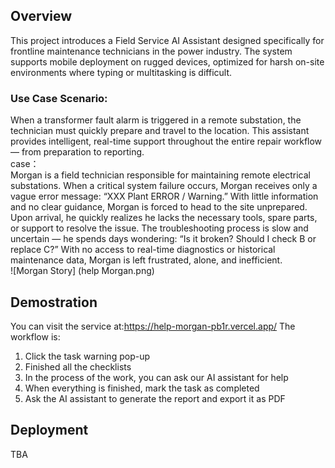 ## Overview
This project introduces a Field Service AI Assistant designed specifically for frontline maintenance technicians in the power industry. The system supports mobile deployment on rugged devices, optimized for harsh on-site environments where typing or multitasking is difficult.
### Use Case Scenario:
When a transformer fault alarm is triggered in a remote substation, the technician must quickly prepare and travel to the location. This assistant provides intelligent, real-time support throughout the entire repair workflow — from preparation to reporting.  
case：  
Morgan is a field technician responsible for maintaining remote electrical substations. When a critical system failure occurs, Morgan receives only a vague error message: “XXX Plant ERROR / Warning.” With little information and no clear guidance, Morgan is forced to head to the site unprepared. Upon arrival, he quickly realizes he lacks the necessary tools, spare parts, or support to resolve the issue. The troubleshooting process is slow and uncertain — he spends days wondering: “Is it broken? Should I check B or replace C?” With no access to real-time diagnostics or historical maintenance data, Morgan is left frustrated, alone, and inefficient.  
![Morgan Story] (help Morgan.png)

## Demostration
You can visit the service at:https://help-morgan-pb1r.vercel.app/
The workflow is:  
1. Click the task warning pop-up  
2. Finished all the checklists  
3. In the process of the work, you can ask our AI assistant for help
4. When everything is finished, mark the task as completed
5. Ask the AI assistant to generate the report and export it as PDF
## Deployment
TBA  

